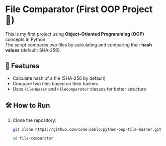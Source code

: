 
# File Comparator (First OOP Project 🚀)

This is my first project using **Object-Oriented Programming (OOP)** concepts in Python.  
The script compares two files by calculating and comparing their **hash values** (default: SHA-256).

## 📌 Features
- Calculate hash of a file (SHA-256 by default)
- Compare two files based on their hashes
- Uses `FileHasser` and `FileComparator` classes for better structure

## 🛠️ How to Run
1. Clone the repository:
   ```bash
   git clone https://github.com/code-pablo/python-oop-file-hasher.git

   cd file-comparator

